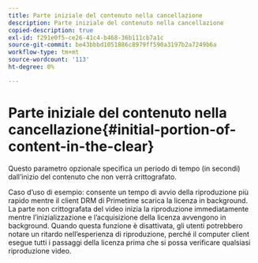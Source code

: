 ```yaml
---
title: Parte iniziale del contenuto nella cancellazione
description: Parte iniziale del contenuto nella cancellazione
copied-description: true
exl-id: f291e0f5-ce26-41c4-b468-36b111cb7a1c
source-git-commit: be43bbbd1051886c8979ff590a3197b2a7249b6a
workflow-type: tm+mt
source-wordcount: '113'
ht-degree: 0%

---
```


# Parte iniziale del contenuto nella cancellazione{#initial-portion-of-content-in-the-clear}

Questo parametro opzionale specifica un periodo di tempo (in secondi) dall’inizio del contenuto che non verrà crittografato.

Caso d’uso di esempio: consente un tempo di avvio della riproduzione più rapido mentre il client DRM di Primetime scarica la licenza in background. La parte non crittografata del video inizia la riproduzione immediatamente mentre l’inizializzazione e l’acquisizione della licenza avvengono in background. Quando questa funzione è disattivata, gli utenti potrebbero notare un ritardo nell’esperienza di riproduzione, perché il computer client esegue tutti i passaggi della licenza prima che si possa verificare qualsiasi riproduzione video.
